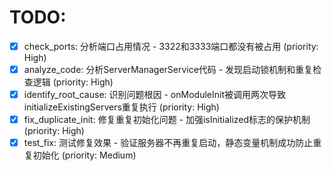 # TODO:

- [x] check_ports: 分析端口占用情况 - 3322和3333端口都没有被占用 (priority: High)
- [x] analyze_code: 分析ServerManagerService代码 - 发现启动锁机制和重复检查逻辑 (priority: High)
- [x] identify_root_cause: 识别问题根因 - onModuleInit被调用两次导致initializeExistingServers重复执行 (priority: High)
- [x] fix_duplicate_init: 修复重复初始化问题 - 加强isInitialized标志的保护机制 (priority: High)
- [x] test_fix: 测试修复效果 - 验证服务器不再重复启动，静态变量机制成功防止重复初始化 (priority: Medium)
